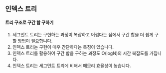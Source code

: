 
## 인덱스 트리

#### 트리 구조로 구간 합 구하기
1. 세그먼트 트리는 구현하는 과정이 복잡하고 어렵다는 점에서 구간 합을 더 쉽게 구할 방법이 필요합니다.
2. 인덱스 트리는 구현이 매우 간단하다는 특징이 있습니다.
3. 인덱스 트리를 활용하여 구간 합을 구하는 과정도 O(logN)의 시간 복잡도를 가집니다.
4. 인덱스 트리는 세그먼트 트리에 비해서 메모리 효율성이 높습니다.


